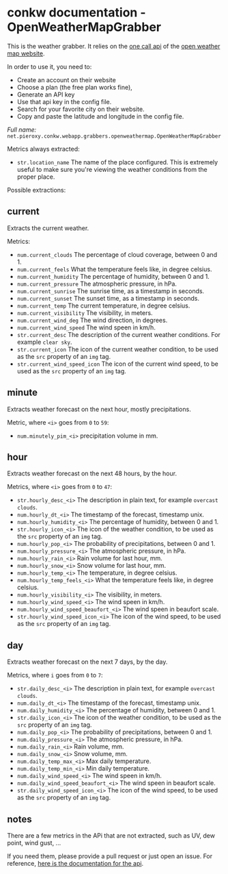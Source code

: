 # conkw documentation - OpenWeatherMapGrabber

This is the weather grabber. It relies on the [one call api](https://openweathermap.org/api/one-call-api) of the [open weather map website](https://openweathermap.org/).

In order to use it, you need to:

* Create an account on their website
* Choose a plan (the free plan works fine),
* Generate an API key
* Use that api key in the config file.
* Search for your favorite city on their website.
* Copy and paste the latitude and longitude in the config file.


*Full name:* `net.pieroxy.conkw.webapp.grabbers.openweathermap.OpenWeatherMapGrabber`

Metrics always extracted:

* `str.location_name` The name of the place configured. This is extremely useful to make sure you're viewing the weather conditions from the proper place.


Possible extractions:

## current
Extracts the current weather. 

Metrics:

* `num.current_clouds` The percentage of cloud coverage, between 0 and 1.
* `num.current_feels` What the temperature feels like, in degree celsius.
* `num.current_humidity` The percentage of humidity, between 0 and 1.
* `num.current_pressure` The atmospheric pressure, in hPa.
* `num.current_sunrise` The sunrise time, as a timestamp in seconds.
* `num.current_sunset` The sunset time, as a timestamp in seconds.
* `num.current_temp` The current temperature, in degree celsius.
* `num.current_visibility` The visibility, in meters.
* `num.current_wind_deg` The wind direction, in degrees.
* `num.current_wind_speed` The wind speen in km/h.
* `str.current_desc` The description of the current weather conditions. For example `clear sky`.
* `str.current_icon` The icon of the current weather condition, to be used as the `src` property of an `img` tag.
* `str.current_wind_speed_icon` The icon of the current wind speed, to be used as the `src` property of an `img` tag.

## minute
Extracts weather forecast on the next hour, mostly precipitations.

Metric, where `<i>` goes from `0` to `59`:

* `num.minutely_pim_<i>` precipitation volume in mm.

## hour
Extracts weather forecast on the next 48 hours, by the hour.

Metrics, where `<i>` goes from `0` to `47`:

* `str.hourly_desc_<i>` The description in plain text, for example `overcast clouds`.
* `num.hourly_dt_<i>` The timestamp of the forecast, timestamp unix.
* `num.hourly_humidity_<i>` The percentage of humidity, between 0 and 1.
* `str.hourly_icon_<i>` The icon of the weather condition, to be used as the `src` property of an `img` tag.
* `num.hourly_pop_<i>` The probability of precipitations, between 0 and 1.
* `num.hourly_pressure_<i>` The atmospheric pressure, in hPa.
* `num.hourly_rain_<i>` Rain volume for last hour, mm.
* `num.hourly_snow_<i>` Snow volume for last hour, mm.
* `num.hourly_temp_<i>` The temperature, in degree celsius.
* `num.hourly_temp_feels_<i>` What the temperature feels like, in degree celsius.
* `num.hourly_visibility_<i>` The visibility, in meters.
* `num.hourly_wind_speed_<i>` The wind speen in km/h.
* `num.hourly_wind_speed_beaufort_<i>` The wind speen in beaufort scale.
* `str.hourly_wind_speed_icon_<i>` The icon of the wind speed, to be used as the `src` property of an `img` tag.


## day
Extracts weather forecast on the next 7 days, by the day.

Metrics, where `i` goes from `0` to `7`:

* `str.daily_desc_<i>` The description in plain text, for example `overcast clouds`.
* `num.daily_dt_<i>` The timestamp of the forecast, timestamp unix.
* `num.daily_humidity_<i>` The percentage of humidity, between 0 and 1.
* `str.daily_icon_<i>` The icon of the weather condition, to be used as the `src` property of an `img` tag.
* `num.daily_pop_<i>` The probability of precipitations, between 0 and 1.
* `num.daily_pressure_<i>` The atmospheric pressure, in hPa.
* `num.daily_rain_<i>` Rain volume, mm.
* `num.daily_snow_<i>` Snow volume, mm.
* `num.daily_temp_max_<i>` Max daily temperature.
* `num.daily_temp_min_<i>` Min daily temperature.
* `num.daily_wind_speed_<i>` The wind speen in km/h.
* `num.daily_wind_speed_beaufort_<i>` The wind speen in beaufort scale.
* `str.daily_wind_speed_icon_<i>` The icon of the wind speed, to be used as the `src` property of an `img` tag.


## notes

There are a few metrics in the APi that are not extracted, such as UV, dew point, wind gust, ... 

If you need them, please provide a pull request or just open an issue. For reference, [here is the documentation for the api](https://openweathermap.org/api/one-call-api).

